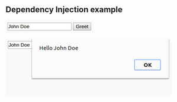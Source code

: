 ## Dependency Injection example

![Dependency Injection example](img/dependency-injection-example.jpg)

![Dependency Injection done example](img/dependency-injection-done-example.jpg)
